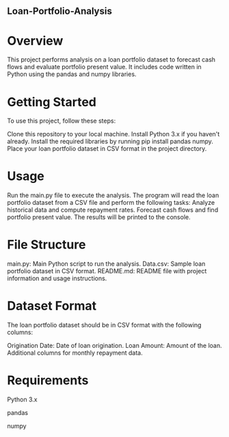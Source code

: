 ## Loan-Portfolio-Analysis



# **Overview**

This project performs analysis on a loan portfolio dataset to forecast cash flows and evaluate portfolio present value. It includes code written in Python using the pandas and numpy libraries.

# **Getting Started**

To use this project, follow these steps:

Clone this repository to your local machine.
Install Python 3.x if you haven't already.
Install the required libraries by running pip install pandas numpy.
Place your loan portfolio dataset in CSV format in the project directory.

# **Usage**

Run the main.py file to execute the analysis.
The program will read the loan portfolio dataset from a CSV file and perform the following tasks:
Analyze historical data and compute repayment rates.
Forecast cash flows and find portfolio present value.
The results will be printed to the console.

# **File Structure**

main.py: Main Python script to run the analysis.
Data.csv: Sample loan portfolio dataset in CSV format.
README.md: README file with project information and usage instructions.

# **Dataset Format**

The loan portfolio dataset should be in CSV format with the following columns:

Origination Date: Date of loan origination.
Loan Amount: Amount of the loan.
Additional columns for monthly repayment data.

# **Requirements**

Python 3.x

pandas

numpy
